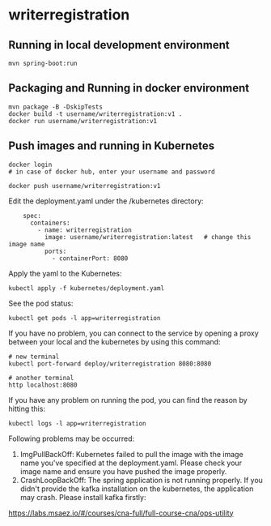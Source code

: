 # writerregistration

## Running in local development environment

```
mvn spring-boot:run
```

## Packaging and Running in docker environment

```
mvn package -B -DskipTests
docker build -t username/writerregistration:v1 .
docker run username/writerregistration:v1
```

## Push images and running in Kubernetes

```
docker login 
# in case of docker hub, enter your username and password

docker push username/writerregistration:v1
```

Edit the deployment.yaml under the /kubernetes directory:
```
    spec:
      containers:
        - name: writerregistration
          image: username/writerregistration:latest   # change this image name
          ports:
            - containerPort: 8080

```

Apply the yaml to the Kubernetes:
```
kubectl apply -f kubernetes/deployment.yaml
```

See the pod status:
```
kubectl get pods -l app=writerregistration
```

If you have no problem, you can connect to the service by opening a proxy between your local and the kubernetes by using this command:
```
# new terminal
kubectl port-forward deploy/writerregistration 8080:8080

# another terminal
http localhost:8080
```

If you have any problem on running the pod, you can find the reason by hitting this:
```
kubectl logs -l app=writerregistration
```

Following problems may be occurred:

1. ImgPullBackOff:  Kubernetes failed to pull the image with the image name you've specified at the deployment.yaml. Please check your image name and ensure you have pushed the image properly.
1. CrashLoopBackOff: The spring application is not running properly. If you didn't provide the kafka installation on the kubernetes, the application may crash. Please install kafka firstly:

https://labs.msaez.io/#/courses/cna-full/full-course-cna/ops-utility

